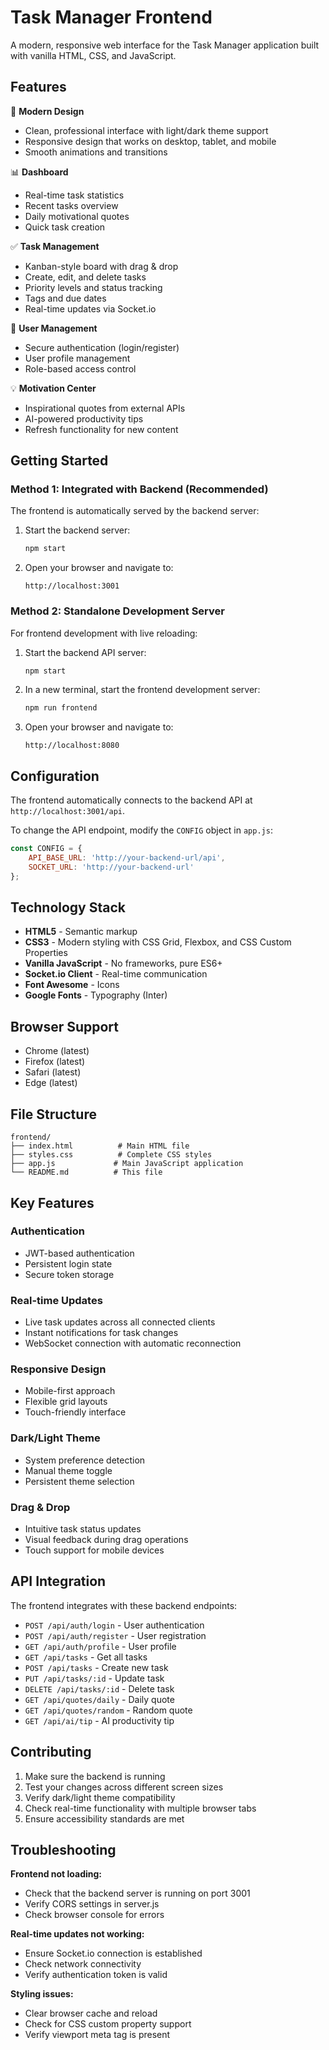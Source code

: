 # Task Manager Frontend

A modern, responsive web interface for the Task Manager application built with vanilla HTML, CSS, and JavaScript.

## Features

🎨 **Modern Design**
- Clean, professional interface with light/dark theme support
- Responsive design that works on desktop, tablet, and mobile
- Smooth animations and transitions

📊 **Dashboard**
- Real-time task statistics
- Recent tasks overview
- Daily motivational quotes
- Quick task creation

✅ **Task Management**
- Kanban-style board with drag & drop
- Create, edit, and delete tasks
- Priority levels and status tracking
- Tags and due dates
- Real-time updates via Socket.io

👤 **User Management**
- Secure authentication (login/register)
- User profile management
- Role-based access control

💡 **Motivation Center**
- Inspirational quotes from external APIs
- AI-powered productivity tips
- Refresh functionality for new content

## Getting Started

### Method 1: Integrated with Backend (Recommended)

The frontend is automatically served by the backend server:

1. Start the backend server:
   ```bash
   npm start
   ```

2. Open your browser and navigate to:
   ```
   http://localhost:3001
   ```

### Method 2: Standalone Development Server

For frontend development with live reloading:

1. Start the backend API server:
   ```bash
   npm start
   ```

2. In a new terminal, start the frontend development server:
   ```bash
   npm run frontend
   ```

3. Open your browser and navigate to:
   ```
   http://localhost:8080
   ```

## Configuration

The frontend automatically connects to the backend API at `http://localhost:3001/api`.

To change the API endpoint, modify the `CONFIG` object in `app.js`:

```javascript
const CONFIG = {
    API_BASE_URL: 'http://your-backend-url/api',
    SOCKET_URL: 'http://your-backend-url'
};
```

## Technology Stack

- **HTML5** - Semantic markup
- **CSS3** - Modern styling with CSS Grid, Flexbox, and CSS Custom Properties
- **Vanilla JavaScript** - No frameworks, pure ES6+
- **Socket.io Client** - Real-time communication
- **Font Awesome** - Icons
- **Google Fonts** - Typography (Inter)

## Browser Support

- Chrome (latest)
- Firefox (latest)
- Safari (latest)
- Edge (latest)

## File Structure

```
frontend/
├── index.html          # Main HTML file
├── styles.css          # Complete CSS styles
├── app.js             # Main JavaScript application
└── README.md          # This file
```

## Key Features

### Authentication
- JWT-based authentication
- Persistent login state
- Secure token storage

### Real-time Updates
- Live task updates across all connected clients
- Instant notifications for task changes
- WebSocket connection with automatic reconnection

### Responsive Design
- Mobile-first approach
- Flexible grid layouts
- Touch-friendly interface

### Dark/Light Theme
- System preference detection
- Manual theme toggle
- Persistent theme selection

### Drag & Drop
- Intuitive task status updates
- Visual feedback during drag operations
- Touch support for mobile devices

## API Integration

The frontend integrates with these backend endpoints:

- `POST /api/auth/login` - User authentication
- `POST /api/auth/register` - User registration
- `GET /api/auth/profile` - User profile
- `GET /api/tasks` - Get all tasks
- `POST /api/tasks` - Create new task
- `PUT /api/tasks/:id` - Update task
- `DELETE /api/tasks/:id` - Delete task
- `GET /api/quotes/daily` - Daily quote
- `GET /api/quotes/random` - Random quote
- `GET /api/ai/tip` - AI productivity tip

## Contributing

1. Make sure the backend is running
2. Test your changes across different screen sizes
3. Verify dark/light theme compatibility
4. Check real-time functionality with multiple browser tabs
5. Ensure accessibility standards are met

## Troubleshooting

**Frontend not loading:**
- Check that the backend server is running on port 3001
- Verify CORS settings in server.js
- Check browser console for errors

**Real-time updates not working:**
- Ensure Socket.io connection is established
- Check network connectivity
- Verify authentication token is valid

**Styling issues:**
- Clear browser cache and reload
- Check for CSS custom property support
- Verify viewport meta tag is present
